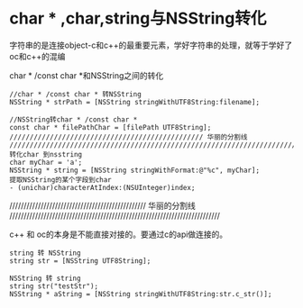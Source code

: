 # char * ,char,string与NSString转化


字符串的是连接object-c和c++的最重要元素，学好字符串的处理，就等于学好了oc和c++的混编   

char * /const char *和NSString之间的转化 
```
//char * /const char * 转NSString 
NSString * strPath = [NSString stringWithUTF8String:filename]; 

//NSString转char * /const char *  
const char * filePathChar = [filePath UTF8String]; 
//////////////////////////////////////////////// 华丽的分割线 ////////////////////////////////////////////////////////////////////////// 
转化char 到nsstring 
char myChar = 'a'; 
NSString * string = [NSString stringWithFormat:@"%c", myChar]; 
提取NSString的某个字段到char 
- (unichar)characterAtIndex:(NSUInteger)index; 

```

//////////////////////////////////////////////// 华丽的分割线 ////////////////////////////////////////////////////////////////////////// 

c++ 和 oc的本身是不能直接对接的。要通过c的api做连接的。 

```
string 转 NSString 
string str = [NSString UTF8String]; 

NSString 转 string 
string str("testStr"); 
NSString * aString = [NSString stringWithUTF8String:str.c_str()];
```